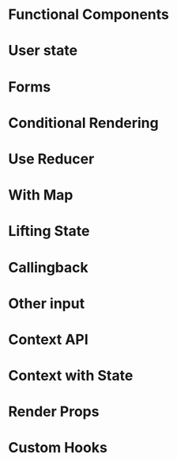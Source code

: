 # Functional Components





# User state







# Forms







# Conditional Rendering










# Use Reducer






# With Map





# Lifting State





# Callingback






# Other input






# Context API





# Context with State




# Render Props




# Custom Hooks




